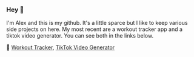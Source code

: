 ### Hey 👋
I'm Alex and this is my github. It's a little sparce but I like to keep various side projects on here. My most recent are a workout tracker app and a tiktok video generator. You can see both in the links below.

🔭 [Workout Tracker](https://github.com/alex-zaykowski/workout-tracker), [TikTok Video Generator](https://github.com/alex-zaykowski/shorterer)
<!--
**alex-zaykowski/alex-zaykowski** is a ✨ _special_ ✨ repository because its `README.md` (this file) appears on your GitHub profile.

Here are some ideas to get you started:

- 🔭 I’m currently working on ...
- 🌱 I’m currently learning ...
- 👯 I’m looking to collaborate on ...
- 🤔 I’m looking for help with ...
- 💬 Ask me about ...
- 📫 How to reach me: ...
- 😄 Pronouns: ...
- ⚡ Fun fact: ...
-->
